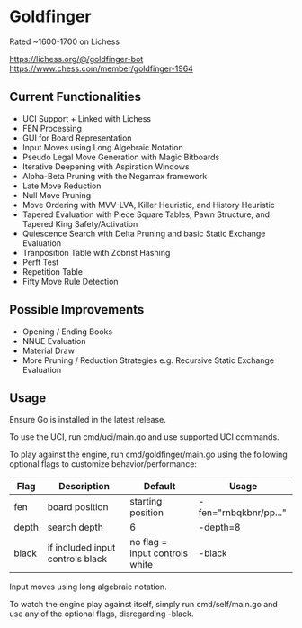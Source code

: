 # Goldfinger

Rated ~1600-1700 on Lichess

https://lichess.org/@/goldfinger-bot
https://www.chess.com/member/goldfinger-1964

## Current Functionalities
- UCI Support + Linked with Lichess
- FEN Processing
- GUI for Board Representation
- Input Moves using Long Algebraic Notation
- Pseudo Legal Move Generation with Magic Bitboards
- Iterative Deepening with Aspiration Windows
- Alpha-Beta Pruning with the Negamax framework
- Late Move Reduction
- Null Move Pruning
- Move Ordering with MVV-LVA, Killer Heuristic, and History Heuristic
- Tapered Evaluation with Piece Square Tables, Pawn Structure, and Tapered King Safety/Activation
- Quiescence Search with Delta Pruning and basic Static Exchange Evaluation
- Tranposition Table with Zobrist Hashing
- Perft Test
- Repetition Table
- Fifty Move Rule Detection

## Possible Improvements
- Opening / Ending Books
- NNUE Evaluation
- Material Draw
- More Pruning / Reduction Strategies e.g. Recursive Static Exchange Evaluation

## Usage

Ensure Go is installed in the latest release.

To use the UCI, run cmd/uci/main.go and use supported UCI commands.

To play against the engine, run cmd/goldfinger/main.go using the following optional flags to customize behavior/performance:

|Flag|Description|Default|Usage|
|-|-|-|-|
|fen|board position|starting position|-fen="rnbqkbnr/pp..."
|depth|search depth|6|-depth=8|
|black|if included input controls black|no flag = input controls white|-black|

Input moves using long algebraic notation.

To watch the engine play against itself, simply run cmd/self/main.go and use any of the optional flags, disregarding -black. 
